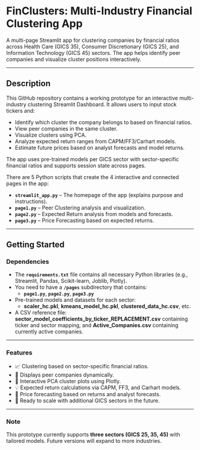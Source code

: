 # FinClusters: Multi-Industry Financial Clustering App

A multi-page Streamlit app for clustering companies by financial ratios across Health Care (GICS 35), Consumer Discretionary (GICS 25), and Information Technology (GICS 45) sectors. The app helps identify peer companies and visualize cluster positions interactively.

---

## Description

This GitHub repository contains a working prototype for an interactive multi-industry clustering Streamlit Dashboard. It allows users to input stock tickers and:
- Identify which cluster the company belongs to based on financial ratios.
- View peer companies in the same cluster.
- Visualize clusters using PCA.
- Analyze expected return ranges from CAPM/FF3/Carhart models.
- Estimate future prices based on analyst forecasts and model returns.

The app uses pre-trained models per GICS sector with sector-specific financial ratios and supports session state across pages.

There are 5 Python scripts that create the 4 interactive and connected pages in the app:

- **`streamlit_app.py`** – The homepage of the app (explains purpose and instructions).
- **`page1.py`** – Peer Clustering analysis and visualization.
- **`page2.py`** – Expected Return analysis from models and forecasts.
- **`page3.py`** – Price Forecasting based on expected returns.

---

## Getting Started

### Dependencies 

- The **`requirements.txt`** file contains all necessary Python libraries (e.g., Streamlit, Pandas, Scikit-learn, Joblib, Plotly).
- You need to have a **`/pages`** subdirectory that contains:
  - **`page1.py`**, **`page2.py`**, **`page3.py`**
- Pre-trained models and datasets for each sector:
  - **scaler_hc.pkl**, **kmeans_model_hc.pkl**, **clustered_data_hc.csv**, etc.
- A CSV reference file: **sector_model_coefficients_by_ticker_REPLACEMENT.csv** containing ticker and sector mapping, and **Active_Companies.csv** containing currently active companies.

---

### Features

- 📈 Clustering based on sector-specific financial ratios.
- 🏢 Displays peer companies dynamically.
- 🧭 Interactive PCA cluster plots using Plotly.
- 💡 Expected return calculations via CAPM, FF3, and Carhart models.
- 🔮 Price forecasting based on returns and analyst forecasts.
- 🔄 Ready to scale with additional GICS sectors in the future.

---

### Note

This prototype currently supports **three sectors (GICS 25, 35, 45)** with tailored models. Future versions will expand to more industries.
